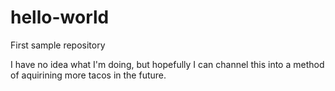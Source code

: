 # hello-world
First sample repository

I have no idea what I'm doing, but hopefully I can channel this into a method of aquirining more tacos in the future.
